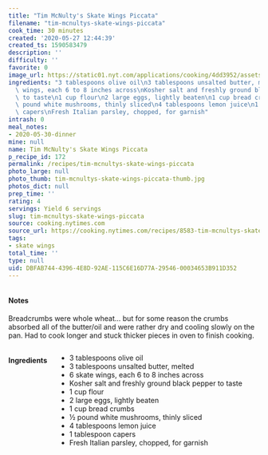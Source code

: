 ```yaml
---
title: "Tim McNulty's Skate Wings Piccata"
filename: "tim-mcnultys-skate-wings-piccata"
cook_time: 30 minutes
created: '2020-05-27 12:44:39'
created_ts: 1590583479
description: ''
difficulty: ''
favorite: 0
image_url: https://static01.nyt.com/applications/cooking/4dd3952/assets/NYTCookingLogo.png
ingredients: "3 tablespoons olive oil\n3 tablespoons unsalted butter, melted\n6 skate\
  \ wings, each 6 to 8 inches across\nKosher salt and freshly ground black pepper\
  \ to taste\n1 cup flour\n2 large eggs, lightly beaten\n1 cup bread crumbs\n\xBD\
  \ pound white mushrooms, thinly sliced\n4 tablespoons lemon juice\n1 tablespoon\
  \ capers\nFresh Italian parsley, chopped, for garnish"
intrash: 0
meal_notes:
- 2020-05-30-dinner
mine: null
name: Tim McNulty's Skate Wings Piccata
p_recipe_id: 172
permalink: /recipes/tim-mcnultys-skate-wings-piccata
photo_large: null
photo_thumb: tim-mcnultys-skate-wings-piccata-thumb.jpg
photos_dict: null
prep_time: ''
rating: 4
servings: Yield 6 servings
slug: tim-mcnultys-skate-wings-piccata
source: cooking.nytimes.com
source_url: https://cooking.nytimes.com/recipes/8583-tim-mcnultys-skate-wings-piccata?action=click&module=Global%20Search%20Recipe%20Card&pgType=search&rank=3
tags:
- skate wings
total_time: ''
type: null
uid: DBFAB744-4396-4E8D-92AE-115C6E16D77A-29546-00034653B911D352
---
```

<div class="large-8 medium-7 columns" id="writeup">		<div id="notes"><h4>Notes</h4>
<div class="box box-notes"><p>Breadcrumbs were whole wheat... but for some reason the crumbs absorbed all of the butter/oil and were rather dry and cooling slowly on the pan. Had to cook longer and stuck thicker pieces in oven to finish cooking.</p>
</div></div>	</div><!-- #writeup -->
</div><!-- #row-one -->
<div class="row" id="row-two">	<div class="medium-4 small-5 columns" id="ingredients"><h4>Ingredients</h4><div class="box box-ingredients content"><ul>
<li>3 tablespoons olive oil</li>
<li>3 tablespoons unsalted butter, melted</li>
<li>6 skate wings, each 6 to 8 inches across</li>
<li>Kosher salt and freshly ground black pepper to taste</li>
<li>1 cup flour</li>
<li>2 large eggs, lightly beaten</li>
<li>1 cup bread crumbs</li>
<li>½ pound white mushrooms, thinly sliced</li>
<li>4 tablespoons lemon juice</li>
<li>1 tablespoon capers</li>
<li>Fresh Italian parsley, chopped, for garnish</li>
</ul>
</div>	</div>	<div class="medium-6 small-7 columns" id="directions">	</div>